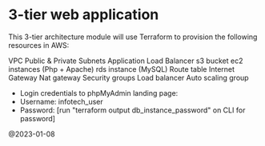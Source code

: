 # 3-tier web application

This 3-tier architecture module will use Terraform to provision the following resources in AWS:

VPC
Public & Private Subnets
Application Load Balancer
s3 bucket
ec2 instances (Php + Apache)
rds instance (MySQL)
Route table
Internet Gateway
Nat gateway
Security groups
Load balancer
Auto scaling group


* Login credentials to phpMyAdmin landing page:
* Username: infotech_user
* Password: [run "terraform output db_instance_password" on CLI for password]


@2023-01-08
